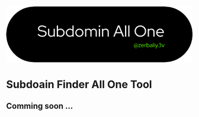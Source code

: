 <p align="center">
  <img src="./github-header-image.png" alt="light bulb icon">
</p>
<h1 aling="center"> 
 Subdoain Finder All One Tool
</h1>
<h2> 
  Comming soon ...
</h2>
